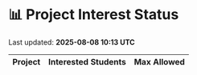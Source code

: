 # 📊 Project Interest Status

Last updated: **2025-08-08 10:13 UTC**

| Project | Interested Students | Max Allowed |
|---------|---------------------|-------------|
